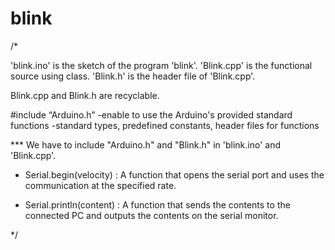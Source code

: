 # blink
/* 

'blink.ino' is the sketch of the program 'blink'.
'Blink.cpp' is the functional source using class.
'Blink.h' is the header file of 'Blink.cpp'.

Blink.cpp and Blink.h are recyclable.

#include “Arduino.h”
-enable to use the Arduino's provided standard functions
-standard types, predefined constants, header files for functions

*** We have to include "Arduino.h" and "Blink.h" in 'blink.ino' and 'Blink.cpp'.

* Serial.begin(velocity)
 : A function that opens the serial port and uses the communication at the specified rate.

* Serial.println(content)
 : A function that sends the contents to the connected PC and outputs the contents on the serial monitor.
 
*/





